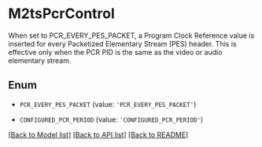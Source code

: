 # M2tsPcrControl

When set to PCR_EVERY_PES_PACKET, a Program Clock Reference value is inserted for every Packetized Elementary Stream (PES) header. This is effective only when the PCR PID is the same as the video or audio elementary stream.

## Enum

* `PCR_EVERY_PES_PACKET` (value: `'PCR_EVERY_PES_PACKET'`)

* `CONFIGURED_PCR_PERIOD` (value: `'CONFIGURED_PCR_PERIOD'`)

[[Back to Model list]](../README.md#documentation-for-models) [[Back to API list]](../README.md#documentation-for-api-endpoints) [[Back to README]](../README.md)


